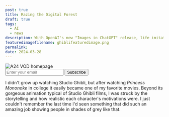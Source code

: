 ```yaml
---
post: true
title: Razing the Digital Forest
draft: true
tags:
  - AI
  - news
description: With OpenAI's new "Images in ChatGPT" release, life imitates whimsical art
featuredimagefilename: ghiblifeaturedimage.png
permalink: 
date: 2024-03-28
---
```


<div><img src="./assets/Irontown is Razing the Digital Forest/ghiblifeaturedimage.png" alt="A24 VOD homepage"></div>

<div class="buttondown-subscribe-box">
      <div class="subscribe-box-content">
        <form class="subscribe-form"
            action="https://buttondown.com/api/emails/embed-subscribe/techandconsequence"
            method="post"
            target="popupwindow"
            onSubmit="window.open('https://buttondown.com/techandconsequence', 'popupwindow')"
            class="embeddable-buttondown-form"
            >
            <input class="subscribe-email-input" type="email" name="email" id="bd-email" placeholder="Enter your email" />
            <input class="subscribe-submit-button" type="submit" value="Subscribe" />
        </form>
    </div>
  </div>

I didn't grow up watching Studio Ghibli, but after watching *Princess Mononoke* in college it easily became one of my favorite movies. Beyond its gorgeous animation typical of Studio Ghibli films, I was struck by the storytelling and how realistic each character's motivations were. I just couldn't remember the last time I'd seen something that did such an amazing job showing people in shades of grey like that.

